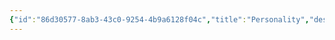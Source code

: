 ```yaml
---
{"id":"86d30577-8ab3-43c0-9254-4b9a6128f04c","title":"Personality","description":"Overview of Personality Gifts tag.","publish":true,"date_created":"Thursday, April 11th 2024, 6:01:15 pm","date_modified":"Friday, April 26th 2024, 11:22:49 pm","editing_lock":false,"live_preview":true,"cssclasses":["mado-heading"],"path":"tags/Gifts/Personality.md","permalink":"/tags/gifts/personality/","PassFrontmatter":true}
---
```


